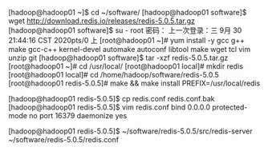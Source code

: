 [hadoop@hadoop01 ~]$ cd ~/software/
[hadoop@hadoop01 software]$ wget http://download.redis.io/releases/redis-5.0.5.tar.gz
[hadoop@hadoop01 software]$ su - root
密码：
上一次登录：三 9月 30 21:44:16 CST 2020pts/0 上
[root@hadoop01 ~]# yum install -y gcc g++ make gcc-c++ kernel-devel automake autoconf libtool make wget tcl vim  unzip git
[hadoop@hadoop01 software]$ tar -xzf redis-5.0.5.tar.gz
[root@hadoop01 ~]# cd /usr/local/
[root@hadoop01 local]# mkdir redis
[root@hadoop01 local]# cd /home/hadoop/software/redis-5.0.5
[root@hadoop01 redis-5.0.5]# make && make install  PREFIX=/usr/local/redis

[hadoop@hadoop01 redis-5.0.5]$ cp redis.conf redis.conf.bak 
[hadoop@hadoop01 redis-5.0.5]$ vim redis.conf
bind 0.0.0.0
protected-mode no
port 16379
daemonize yes


[hadoop@hadoop01 redis-5.0.5]$ ~/software/redis-5.0.5/src/redis-server ~/software/redis-5.0.5/redis.conf